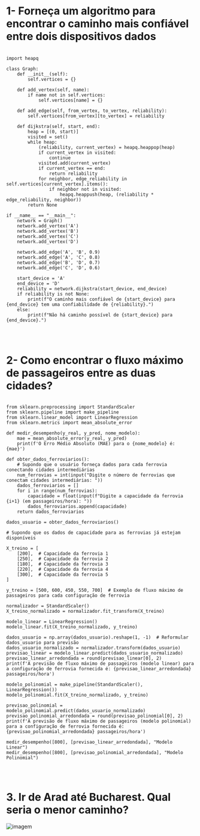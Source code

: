   <h1>1- Forneça um algoritmo para encontrar o caminho mais
confiável entre dois dispositivos dados

</h1>

   <pre> <code>
import heapq

class Graph:
    def __init__(self):
        self.vertices = {}

    def add_vertex(self, name):
        if name not in self.vertices:
            self.vertices[name] = {}

    def add_edge(self, from_vertex, to_vertex, reliability):
        self.vertices[from_vertex][to_vertex] = reliability

    def dijkstra(self, start, end):
        heap = [(0, start)]
        visited = set()
        while heap:
            (reliability, current_vertex) = heapq.heappop(heap)
            if current_vertex in visited:
                continue
            visited.add(current_vertex)
            if current_vertex == end:
                return reliability
            for neighbor, edge_reliability in self.vertices[current_vertex].items():
                if neighbor not in visited:
                    heapq.heappush(heap, (reliability * edge_reliability, neighbor))
        return None

if __name__ == "__main__":
    network = Graph()
    network.add_vertex('A')
    network.add_vertex('B')
    network.add_vertex('C')
    network.add_vertex('D')

    network.add_edge('A', 'B', 0.9)  
    network.add_edge('A', 'C', 0.8)
    network.add_edge('B', 'D', 0.7)
    network.add_edge('C', 'D', 0.6)

    start_device = 'A'
    end_device = 'D'
    reliability = network.dijkstra(start_device, end_device)
    if reliability is not None:
        print(f"O caminho mais confiável de {start_device} para {end_device} tem uma confiabilidade de {reliability}.")
    else:
        print(f"Não há caminho possível de {start_device} para {end_device}.")


    </code> </pre>

  <h1>2- Como encontrar o fluxo máximo de passageiros entre as duas cidades?</h1>

  <pre><code>
from sklearn.preprocessing import StandardScaler
from sklearn.pipeline import make_pipeline
from sklearn.linear_model import LinearRegression
from sklearn.metrics import mean_absolute_error

def medir_desempenho(y_real, y_pred, nome_modelo):
    mae = mean_absolute_error(y_real, y_pred)
    print(f'O Erro Médio Absoluto (MAE) para o {nome_modelo} é: {mae}')

def obter_dados_ferroviarios():
    # Supondo que o usuário forneça dados para cada ferrovia conectando cidades intermediárias
    num_ferrovias = int(input("Digite o número de ferrovias que conectam cidades intermediárias: "))
    dados_ferroviarios = []
    for i in range(num_ferrovias):
        capacidade = float(input(f"Digite a capacidade da ferrovia {i+1} (em passageiros/hora): "))
        dados_ferroviarios.append(capacidade)
    return dados_ferroviarios

dados_usuario = obter_dados_ferroviarios()

# Supondo que os dados de capacidade para as ferrovias já estejam disponíveis

X_treino = [
    [200],  # Capacidade da ferrovia 1
    [250],  # Capacidade da ferrovia 2
    [180],  # Capacidade da ferrovia 3
    [220],  # Capacidade da ferrovia 4
    [300],  # Capacidade da ferrovia 5
]

y_treino = [500, 600, 450, 550, 700]  # Exemplo de fluxo máximo de passageiros para cada configuração de ferrovia

normalizador = StandardScaler()
X_treino_normalizado = normalizador.fit_transform(X_treino)

modelo_linear = LinearRegression()
modelo_linear.fit(X_treino_normalizado, y_treino)

dados_usuario = np.array(dados_usuario).reshape(1, -1)  # Reformular dados_usuario para previsão
dados_usuario_normalizado = normalizador.transform(dados_usuario)
previsao_linear = modelo_linear.predict(dados_usuario_normalizado)
previsao_linear_arredondada = round(previsao_linear[0], 2)
print(f'A previsão de fluxo máximo de passageiros (modelo linear) para a configuração de ferrovia fornecida é: {previsao_linear_arredondada} passageiros/hora')

modelo_polinomial = make_pipeline(StandardScaler(), LinearRegression())
modelo_polinomial.fit(X_treino_normalizado, y_treino)

previsao_polinomial = modelo_polinomial.predict(dados_usuario_normalizado)
previsao_polinomial_arredondada = round(previsao_polinomial[0], 2)
print(f'A previsão de fluxo máximo de passageiros (modelo polinomial) para a configuração de ferrovia fornecida é: {previsao_polinomial_arredondada} passageiros/hora')

medir_desempenho([800], [previsao_linear_arredondada], "Modelo Linear")
medir_desempenho([800], [previsao_polinomial_arredondada], "Modelo Polinomial")


    </code></pre>

  <h1>3. Ir de Arad até Bucharest. Qual seria o menor caminho?</h1>

  <img src="https://github.com/Luann8/levantamento-ESTRUTURA-DE-DADOS-Aula-Caio-UV-aula-1/assets/133384636/89ae1631-0e4c-462f-8c81-30e21ff6b4d2" alt="imagem">
</body>
